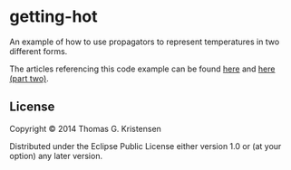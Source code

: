 # getting-hot

An example of how to use propagators to represent temperatures in two
different forms.

The articles referencing this code example can be found
[here](http://tgk.github.io/2014/01/getting-hot-with-propagators.html)
and
[here (part two)](http://tgk.github.io/2014/01/taking-propagators-to-the-next-level.html).

## License

Copyright © 2014 Thomas G. Kristensen

Distributed under the Eclipse Public License either version 1.0 or (at
your option) any later version.
